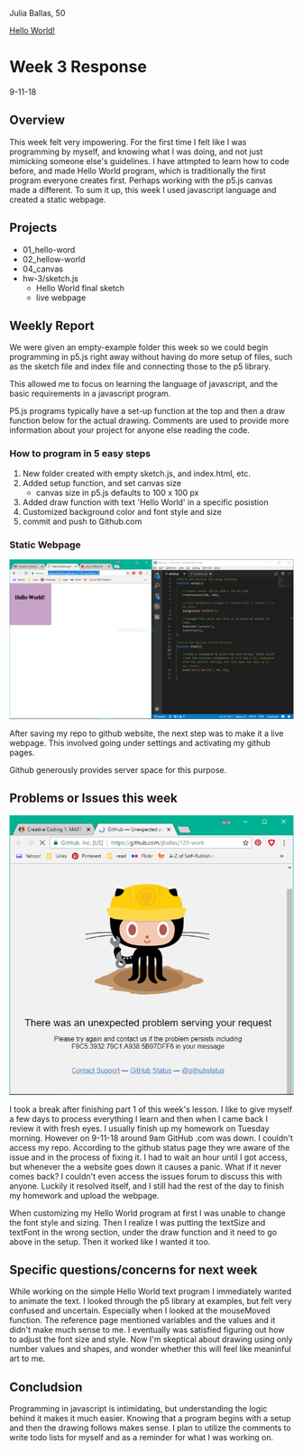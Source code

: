 Julia Ballas, 50

[Hello World!](https://jballas.github.io/120-work/hw-3/)

# Week 3 Response

9-11-18

## Overview

This week felt very impowering. For the first time I felt like I was programming by myself, and knowing what I was doing, and not just mimicking someone else's guidelines. I have attmpted to learn how to code before, and made Hello World program, which is traditionally the first program everyone creates first. Perhaps working with the p5.js canvas made a different. To sum it up, this week I used javascript language and created a static webpage.

## Projects

- 01_hello-word
- 02_hellow-world
- 04_canvas
- hw-3/sketch.js
    - Hello World final sketch
    - live webpage

## Weekly Report

We were given an empty-example folder this week so we could begin programming in p5.js right away without having do more setup of files, such as the sketch file and index file and connecting those to the p5 library.

This allowed me to focus on learning the language of javascript, and the basic requirements in a javascript program.

P5.js programs typically have a set-up function at the top and then a draw function below for the actual drawing. Comments are used to provide more information about your project for anyone else reading the code. 

### How to program in 5 easy steps

1. New folder created with empty sketch.js, and index.html, etc.
2. Added setup function,  and set canvas size 
    - canvas size in p5.js defaults to 100 x 100 px
3. Added draw function with text 'Hello World' in a specific posistion
4. Customized background color and font style and size
5. commit and push to Github.com

### Static Webpage

![screenshot of live webpage and js program](webpage-screenshot.PNG)

After saving my repo to github website, the next step was to make it a live webpage. This involved going under settings and activating my github pages.

Github generously provides server space for this purpose.


## Problems or Issues this week

![screenshot of unexpected problem on github.com](unexpected-problem-github-screenshot.PNG)

I took a break after finishing part 1 of this week's lesson. I like to give myself a few days to process everything I learn and then when I came back I review it with fresh eyes. I usually finish up my homework on Tuesday morning. However on 9-11-18 around 9am GitHub .com was down. I couldn't access my repo. According to the github status page they wre aware of the issue and in the process of fixing it. I had to wait an hour until I got access, but whenever the a website goes down it causes a panic. What if it never comes back? I couldn't even access the issues forum to discuss this with anyone. Luckily it resolved itself, and I still had the rest of the day to finish my homework and upload the webpage.

When customizing my Hello World program at first I was unable to change the font style and sizing. Then I realize I was putting the textSize and textFont in the wrong section, under the draw function and it need to go above in the setup. Then it worked like I wanted it too.

## Specific questions/concerns for next week

While working on the simple Hello World text program I immediately wanted to animate the text. I looked through the p5 library at examples, but felt very confused and uncertain. Especially when I looked at the mouseMoved function. The reference page mentioned variables and the values and it didn't make much sense to me. I eventually was satisfied figuring out how to adjust the font size and style. Now I'm skeptical about drawing using only number values and shapes, and wonder whether this will feel like meaninful art to me.

## Concludsion

Programming in javascript is intimidating, but understanding the logic behind it makes it much easier. Knowing that a program begins with a setup and then the drawing follows makes sense. I plan to utilize the comments to write todo lists for myself and as a reminder for what I was working on.